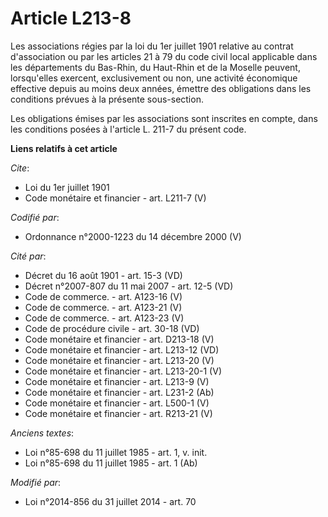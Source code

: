 # Article L213-8

Les associations régies par la loi du 1er juillet 1901 relative au contrat d'association ou par les articles 21 à 79 du code
civil local applicable dans les départements du Bas-Rhin, du Haut-Rhin et de la Moselle peuvent, lorsqu'elles exercent,
exclusivement ou non, une activité économique effective depuis au moins deux années, émettre des obligations dans les
conditions prévues à la présente sous-section. 

Les obligations émises par les associations sont inscrites en compte, dans les conditions posées à l'article L. 211-7 du
présent code.

**Liens relatifs à cet article**

_Cite_:

  - Loi du 1er juillet 1901
  - Code monétaire et financier - art. L211-7 (V)

_Codifié par_:

  - Ordonnance n°2000-1223 du 14 décembre 2000 (V)

_Cité par_:

  - Décret du 16 août 1901 - art. 15-3 (VD)
  - Décret n°2007-807 du 11 mai 2007 - art. 12-5 (VD)
  - Code de commerce. - art. A123-16 (V)
  - Code de commerce. - art. A123-21 (V)
  - Code de commerce. - art. A123-23 (V)
  - Code de procédure civile - art. 30-18 (VD)
  - Code monétaire et financier - art. D213-18 (V)
  - Code monétaire et financier - art. L213-12 (VD)
  - Code monétaire et financier - art. L213-20 (V)
  - Code monétaire et financier - art. L213-20-1 (V)
  - Code monétaire et financier - art. L213-9 (V)
  - Code monétaire et financier - art. L231-2 (Ab)
  - Code monétaire et financier - art. L500-1 (V)
  - Code monétaire et financier - art. R213-21 (V)

_Anciens textes_:

  - Loi n°85-698 du 11 juillet 1985 - art. 1, v. init.
  - Loi n°85-698 du 11 juillet 1985 - art. 1 (Ab)

_Modifié par_:

  - Loi n°2014-856 du 31 juillet 2014 - art. 70
